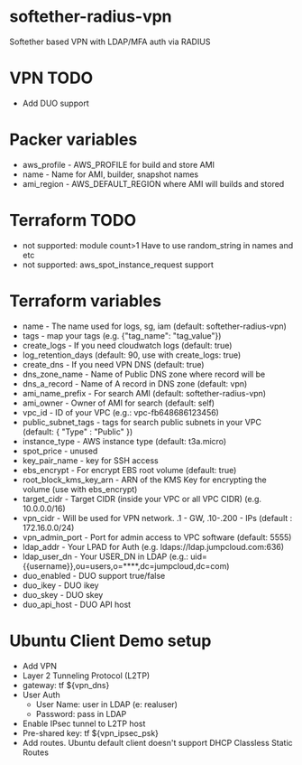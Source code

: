 # softether-radius-vpn
Softether based VPN with LDAP/MFA auth via RADIUS

# VPN TODO
- Add DUO support

# Packer variables
- aws_profile - AWS_PROFILE for build and store AMI
- name - Name for AMI, builder, snapshot names
- ami_region - AWS_DEFAULT_REGION where AMI will builds and stored

# Terraform TODO
- not supported: module count>1 Have to use random_string in names and etc
- not supported: aws_spot_instance_request support

# Terraform variables
- name - The name used for logs, sg, iam (default: softether-radius-vpn)
- tags - map your tags (e.g. {"tag_name": "tag_value"})
- create_logs - If you need cloudwatch logs (default: true)
- log_retention_days (default: 90, use with create_logs: true)
- create_dns - If you need VPN DNS (default: true)
- dns_zone_name - Name of Public DNS zone where record will be 
- dns_a_record - Name of A record in DNS zone (default: vpn)
- ami_name_prefix - For search AMI (default: softether-radius-vpn) 
- ami_owner - Owner of AMI for search (default: self)
- vpc_id - ID of your VPC (e.g.: vpc-fb648686123456)
- public_subnet_tags - tags for search public subnets in your VPC (default: { "Type" : "Public" })
- instance_type - AWS instance type (default: t3a.micro)
- spot_price - unused
- key_pair_name - key for SSH access
- ebs_encrypt - For encrypt EBS root volume (default: true)
- root_block_kms_key_arn - ARN of the KMS Key for encrypting the volume (use with ebs_encrypt)
- target_cidr - Target CIDR (inside your VPC or all VPC CIDR) (e.g. 10.0.0.0/16)
- vpn_cidr - Will be used for VPN network. .1 - GW, .10-.200 - IPs (default : 172.16.0.0/24) 
- vpn_admin_port - Port for admin access to VPC software (default: 5555)
- ldap_addr - Your LPAD for Auth (e.g. ldaps://ldap.jumpcloud.com:636)
- ldap_user_dn - Your USER_DN in LDAP (e.g.: uid={{username}},ou=users,o=****,dc=jumpcloud,dc=com)
- duo_enabled - DUO support true/false
- duo_ikey - DUO ikey 
- duo_skey - DUO skey
- duo_api_host - DUO API host

# Ubuntu Client Demo setup
- Add VPN  
- Layer 2 Tunneling Protocol (L2TP)  
- gateway: tf ${vpn_dns}
- User Auth
  - User Name: user in LDAP (e: realuser)
  - Password: pass in LDAP
- Enable IPsec tunnel to L2TP host
- Pre-shared key: tf ${vpn_ipsec_psk}
- Add routes. Ubuntu default client doesn't support DHCP Classless Static Routes